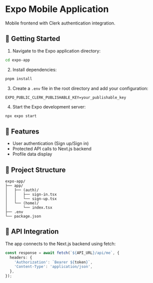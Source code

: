 # Expo Mobile Application
Mobile frontend with Clerk authentication integration.

## 🚀 Getting Started
1. Navigate to the Expo application directory:
```bash
cd expo-app
```

2. Install dependencies:
```bash
pnpm install
```

3. Create a `.env` file in the root directory and add your configuration:
```env
EXPO_PUBLIC_CLERK_PUBLISHABLE_KEY=your_publishable_key
```

4. Start the Expo development server:
```bash
npx expo start
```

## 📱 Features
- User authentication (Sign up/Sign in)
- Protected API calls to Next.js backend
- Profile data display

## 📁 Project Structure
```
expo-app/
├── app/
│   ├── (auth)/
│   │   ├── sign-in.tsx
│   │   └── sign-up.tsx
│   └── (home)/
│       └── index.tsx
├── .env
└── package.json
```

## 🔌 API Integration
The app connects to the Next.js backend using fetch:
```typescript
const response = await fetch(`${API_URL}/api/me`, {
  headers: {
    'Authorization': `Bearer ${token}`,
    'Content-Type': 'application/json',
  },
});
```
